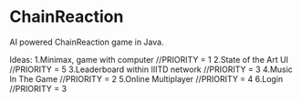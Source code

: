# ChainReaction
AI powered ChainReaction game in Java. 


Ideas: 
  1.Minimax, game with computer //PRIORITY = 1
  2.State of the Art UI //PRIORITY = 5
  3.Leaderboard within IIITD network //PRIORITY = 3
  4.Music In The Game   //PRIORITY = 2
  5.Online Multiplayer //PRIORITY = 4
  6.Login //PRIORITY = 3
